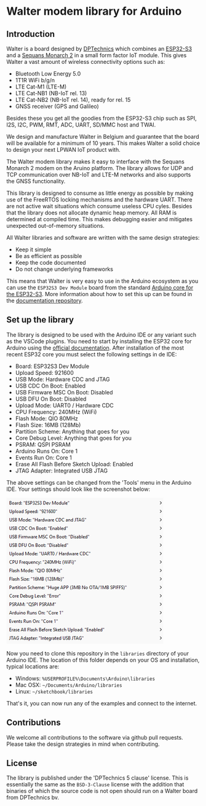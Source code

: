 # Walter modem library for Arduino

## Introduction

Walter is a board designed by [DPTechnics](https://www.dptechnics.com) which 
combines an [ESP32-S3](https://www.espressif.com/en/products/socs/esp32-s3) and
a [Sequans Monarch 2](https://www.sequans.com/products/monarch-2-gm02sp) in a
small form factor IoT module. This gives Walter a vast amount of wireless
connectivity options such as:
- Bluetooth Low Energy 5.0
- 1T1R WiFi b/g/n
- LTE Cat-M1 (LTE-M)
- LTE Cat-NB1 (NB-IoT rel. 13)
- LTE Cat-NB2 (NB-IoT rel. 14), ready for rel. 15
- GNSS receiver (GPS and Galileo)

Besides these you get all the goodies from the ESP32-S3 chip such as  SPI, I2S,
I2C, PWM, RMT, ADC, UART, SD/MMC host and TWAI. 

We design and manufacture Walter in Belgium and guarantee that the board will be
available for a minimum of 10 years. This makes Walter a solid choice to design
your next LPWAN IoT product with.

The Walter modem library makes it easy to interface with the Sequans Monarch 2
modem on the Aruino platform. The library allows for UDP and TCP communication
over NB-IoT and LTE-M networks and also supports the GNSS functionality. 

This library is designed to consume as little energy as possible by making use
of the FreeRTOS locking mechanisms and the hardware UART. There are not active
wait situations which consume useless CPU cyles. Besides that the library
does not allocate dynamic heap memory. All RAM is determined at compiled time.
This makes debugging easier and mitigates unexpected out-of-memory situations.

All Walter libraries and software are written with the same design strategies:
 - Keep it simple
 - Be as efficient as possible
 - Keep the code documented
 - Do not change underlying frameworks

This means that Walter is very easy to use in the Arduino ecosystem as you can
use the `ESP32S3 Dev Module` board from the standard 
[Arduino core for the ESP32-S3](https://github.com/espressif/arduino-esp32).
More information about how to set this up can be found in the 
[documentation repository](https://github.com/QuickSpot/walter-documentation).

## Set up the library

The library is designed to be used with the Arduino IDE or any variant such as
the VSCode plugins. You need to start by installing the ESP32 core for Arduino
using the [official documentation](https://docs.espressif.com/projects/arduino-esp32/en/latest/installing.html#installing-using-arduino-ide).
After installation of the most recent ESP32 core you must select the following
settings in de IDE:
 - Board: ESP32S3 Dev Module
 - Upload Speed: 921600
 - USB Mode: Hardware CDC and JTAG
 - USB CDC On Boot: Enabled
 - USB Firmware MSC On Boot: Disabled
 - USB DFU On Boot: Disabled
 - Upload Mode: UART0 / Hardware CDC
 - CPU Frequency: 240MHz (WiFi)
 - Flash Mode: QIO 80MHz
 - Flash Size: 16MB (128Mb)
 - Partition Scheme: Anything that goes for you
 - Core Debug Level: Anything that goes for you
 - PSRAM: QSPI PSRAM
 - Arduino Runs On: Core 1
 - Events Run On: Core 1
 - Erase All Flash Before Sketch Upload: Enabled
 - JTAG Adapter: Integrated USB JTAG

The above settings can be changed from the 'Tools' menu in the Arduino IDE. Your
settings should look like the screenshot below:

![Screenshot of original Arduino IDE settings](orig_ide_settings.png "Original Arduino IDE settings")

Now you need to clone this repository in the `libraries` directory of your 
Arduino IDE. The location of this folder depends on your OS and installation,
typical locations are:
 - Windows: `%USERPROFILE%\Documents\Arduino\libraries`
 - Mac OSX: `~/Documents/Arduino/libraries`
 - Linux: `~/sketchbook/libraries`

That's it, you can now run any of the examples and connect to the internet.

## Contributions

We welcome all contributions to the software via github pull requests. Please
take the design strategies in mind when contributing. 

## License

The library is published under the 'DPTechnics 5 clause' license. This is 
essentially the same as the `BSD-3-Clause` license with the addition that
binaries of which the source code is not open should run on a Walter board from
DPTechnics bv.
